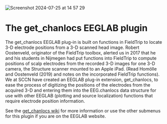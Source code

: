 ![Screenshot 2024-07-25 at 14 57 29](https://github.com/user-attachments/assets/fc3850a2-09d2-4341-aecf-a41fc39e0758)

# The get_chanlocs EEGLAB plugin
The get_chanlocs EEGLAB plug-in is built on functions in FieldTrip to locate 3-D electrode positions from a 3-D scanned head image. Robert Oostenveld, originator of the FieldTrip toolbox, alerted us in 2017 that he and his students in Nijmegen had put functions into FieldTrip to compute positions of scalp electrodes from the recorded 3-D images for one 3-D camera, the Structure scanner mounted to an Apple iPad. (Read Homölle and Oostenveld (2019) and notes on the incorporated FieldTrip functions). We at SCCN have created an EEGLAB plug-in extension, get_chanlocs, to ease the process of digitizing the positions of the electrodes from the acquired 3-D and entering them into the EEG.chanlocs data structure for use with other EEGLAB (plotting and source localization) functions that require electrode position information.

See the [get_chanlocs wiki](https://github.com/sccn/get_chanlocs/wiki) for more information or use the other submenus for this plugin if you are on the EEGLAB website.
